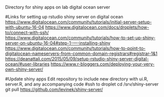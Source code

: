 Directory for shiny apps on lab digital ocean server

#Links for setting up rstudio shiny server on digital ocean
https://www.digitalocean.com/community/tutorials/initial-server-setup-with-ubuntu-16-04
https://www.digitalocean.com/docs/droplets/how-to/connect-with-ssh/
https://www.digitalocean.com/community/tutorials/how-to-set-up-shiny-server-on-ubuntu-16-04#step-1-—-installing-shiny
https://www.digitalocean.com/community/tutorials/how-to-point-to-digitalocean-nameservers-from-common-domain-registrars#registrar-1&1
https://deanattali.com/2015/05/09/setup-rstudio-shiny-server-digital-ocean/#user-libraries
https://www.r-bloggers.com/deploying-your-very-own-shiny-server/

#Update shiny apps
Edit repository to include new directory with ui.R, server.R, and any accompanying code
#ssh to droplet
cd /srv/shiny-server
git pull https://github.com/levinek/shiny-server/

